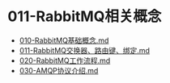 # 011-RabbitMQ相关概念

-  [010-RabbitMQ基础概念.md](010-RabbitMQ基础概念.md) 
-  [011-RabbitMQ交换器、路由键、绑定.md](011-RabbitMQ交换器、路由键、绑定.md) 
-  [020-RabbitMQ工作流程.md](020-RabbitMQ工作流程.md) 
-  [030-AMQP协议介绍.md](030-AMQP协议介绍.md) 

